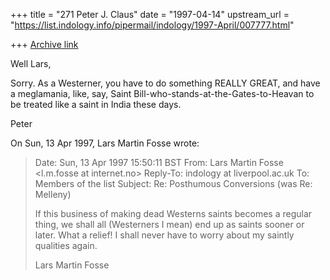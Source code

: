 +++
title = "271 Peter J. Claus"
date = "1997-04-14"
upstream_url = "https://list.indology.info/pipermail/indology/1997-April/007777.html"

+++
[Archive link](https://list.indology.info/pipermail/indology/1997-April/007777.html)

Well Lars,

Sorry. As a Westerner, you have to do something REALLY GREAT, and have a
meglamania, like, say, Saint Bill-who-stands-at-the-Gates-to-Heavan to be
treated like a saint in India these days. 

Peter

On Sun, 13 Apr 1997, Lars Martin Fosse wrote:

> Date: Sun, 13 Apr 1997 15:50:11 BST
> From: Lars Martin Fosse <l.m.fosse at internet.no>
> Reply-To: indology at liverpool.ac.uk
> To: Members of the list <indology at liverpool.ac.uk>
> Subject: Re: Posthumous Conversions (was Re: Melleny)
> 
> 
> If this business of making dead Westerns saints becomes a regular thing, we
> shall all (Westerners I mean) end up as saints sooner or later. What a
> relief! I shall never have to worry about my saintly qualities again.
> 
> Lars Martin Fosse
> 
> 
> 





